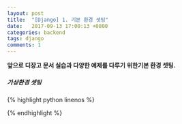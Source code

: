 ```yaml
---
layout: post
title:  "[Django] 1. 기본 환경 셋팅"
date:   2017-09-13 17:00:13 +0800
categories: backend
tags: django
comments: 1
---
```

**앞으로 디장고 문서 실습과 다양한 예제를 다루기 위한기본 환경 셋팅.**

##### 가상환경 셋팅

{% highlight python linenos %}

{% endhighlight %}
